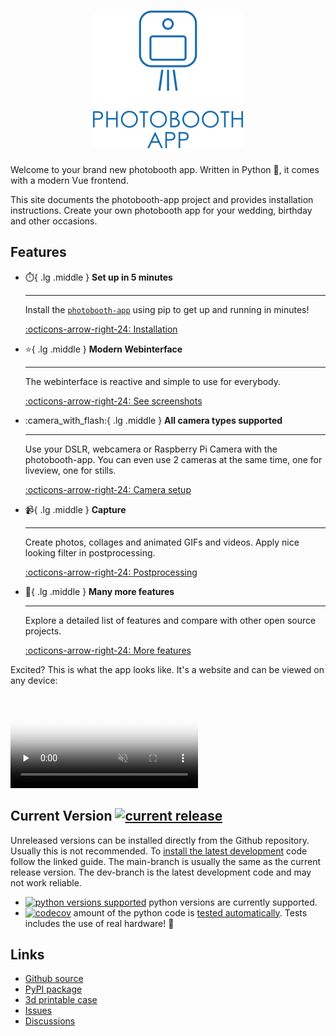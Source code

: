 <h1 align="center"><img src="assets/logo-text-blue-transparent.png" alt="photobooth app logo" /></h1>

Welcome to your brand new photobooth app.
Written in Python 🐍, it comes with a modern Vue frontend.

This site documents the photobooth-app project and provides installation instructions.
Create your own photobooth app for your wedding, birthday and other occasions.

## Features

<div class="grid cards" markdown>

- :stopwatch:{ .lg .middle } __Set up in 5 minutes__

    ---

    Install the [`photobooth-app`](https://pypi.org/project/photobooth-app/) using pip to get up
    and running in minutes!

    [:octicons-arrow-right-24: Installation](./setup/installation.md)

- :star:{ .lg .middle } __Modern Webinterface__

    ---

    The webinterface is reactive and simple to use for everybody.

    [:octicons-arrow-right-24: See screenshots](./screenshots.md)

- :camera_with_flash:{ .lg .middle } __All camera types supported__

    ---

    Use your DSLR, webcamera or Raspberry Pi Camera with the photobooth-app. You can even use 2 cameras at the same time, one for liveview, one for stills.

    [:octicons-arrow-right-24: Camera setup](./setup/configuration/camera_setup.md)

- :video_camera:{ .lg .middle } __Capture__

    ---

    Create photos, collages and animated GIFs and videos. Apply nice looking filter in postprocessing.

    [:octicons-arrow-right-24: Postprocessing](./setup/configuration/mediaprocessing.md)

- :stars:{ .lg .middle } __Many more features__

    ---

    Explore a detailed list of features and compare with other open source projects.

    [:octicons-arrow-right-24: More features](./features.md)

</div>

Excited? This is what the app looks like. It's a website and can be viewed on any device:

<video controls loop muted preload="none" poster="./assets/photobooth-app-demo-poster.webp">
  <source src="./assets/photobooth-app-demo.mp4" type="video/mp4" />
</video>

## Current Version [![current release](https://img.shields.io/pypi/v/photobooth-app)](https://pypi.org/project/photobooth-app/)

Unreleased versions can be installed directly from the Github repository. Usually this is not recommended.
To [install the latest development](./setup/update.md#update-to-development-versions) code follow the linked guide.
The main-branch is usually the same as the current release version.
The dev-branch is the latest development code and may not work reliable.

- [![python versions supported](https://img.shields.io/pypi/pyversions/photobooth-app)](https://pypi.org/project/photobooth-app/) python versions are currently supported.
- [![codecov](https://codecov.io/gh/photobooth-app/photobooth-app/branch/main/graph/badge.svg?token=SBB5DGX17V)](https://codecov.io/gh/photobooth-app/photobooth-app) amount of the python code is [tested automatically](https://github.com/photobooth-app/photobooth-app/actions/workflows/pytests.yml). Tests includes the use of real hardware! 🎉

## Links

- [Github source](https://github.com/photobooth-app/photobooth-app/)
- [PyPI package](https://pypi.org/project/photobooth-app/)
- [3d printable case](https://github.com/photobooth-app/photobooth-3d/)
- [Issues](https://github.com/photobooth-app/photobooth-app/issues)
- [Discussions](https://github.com/photobooth-app/photobooth-app/discussions)
